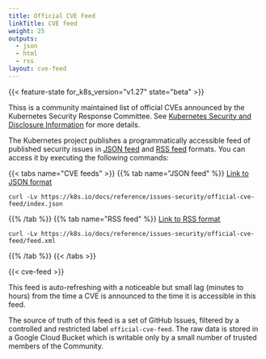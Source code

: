 ```yaml
---
title: Official CVE Feed
linkTitle: CVE feed
weight: 25
outputs:
  - json
  - html
  - rss
layout: cve-feed
---
```


{{< feature-state for_k8s_version="v1.27" state="beta" >}}

Thiss is a community maintained list of official CVEs announced by
the Kubernetes Security Response Committee. See
[Kubernetes Security and Disclosure Information](/docs/reference/issues-security/security/)
for more details.

The Kubernetes project publishes a programmatically accessible feed of published
security issues in [JSON feed](/docs/reference/issues-security/official-cve-feed/index.json)
and [RSS feed](/docs/reference/issues-security/official-cve-feed/feed.xml)
formats. You can access it by executing the following commands:

{{< tabs name="CVE feeds" >}}
{{% tab name="JSON feed" %}}
[Link to JSON format](/docs/reference/issues-security/official-cve-feed/index.json)
```shell
curl -Lv https://k8s.io/docs/reference/issues-security/official-cve-feed/index.json
```
{{% /tab %}}
{{% tab name="RSS feed" %}}
[Link to RSS format](/docs/reference/issues-security/official-cve-feed/feed.xml)
```shell
curl -Lv https://k8s.io/docs/reference/issues-security/official-cve-feed/feed.xml
```
{{% /tab %}}
{{< /tabs >}}

{{< cve-feed >}}

<!-- | CVE ID      | Issue Summary | CVE GitHub Issue URL |
| ----------- | ----------- | --------- |
| [CVE-2021-25741](https://www.cve.org/CVERecord?id=CVE-2021-25741)      | Symlink Exchange Can Allow Host Filesystem Access | [#104980](https://github.com/kubernetes/kubernetes/issues/104980) |
| [CVE-2020-8565](https://www.cve.org/CVERecord?id=CVE-2020-8565)      | Incomplete fix for CVE-2019-11250 allows for token leak in logs when logLevel >= 9 | [#95623](https://github.com/kubernetes/kubernetes/issues/95623) | -->

This feed is auto-refreshing with a noticeable but small lag (minutes to hours)
from the time a CVE is announced to the time it is accessible in this feed.

The source of truth of this feed is a set of GitHub Issues, filtered by a controlled and
restricted label `official-cve-feed`. The raw data is stored in a Google Cloud
Bucket which is writable only by a small number of trusted members of the
Community.
